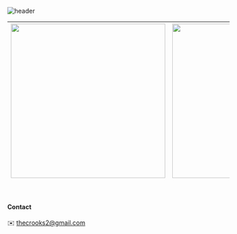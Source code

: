 <div align="leading">
  
![header](https://capsule-render.vercel.app/api?type=Soft&text=I've%20fallen%20down,%20but%20I'll%20rise%20above%20this%20doubt&fontColor=ffffff&color=0:555555,100:222222&height=70&section=header&animation=fadeIn&fontSize=15&fontAlignY=50)

| [<img src="https://github.com/user-attachments/assets/9e22d5df-981b-4839-9351-dc61828cec85" width=350>](https://apps.apple.com/us/app/%EC%9A%B8%EB%8B%A4-%EC%9A%B0%EB%A6%AC%EB%93%A4%EC%9D%98-%EC%9D%BC%EA%B8%B0-%EB%8B%A4%EC%9D%B4%EC%96%B4%EB%A6%AC/id6738892165) | [<img src="https://github.com/user-attachments/assets/e7548ad1-c483-4bdf-8ad9-96e1a907d257" width=350>](https://zest-waterfall-98b.notion.site/da81436c73ba4e33956e915951f096fc?v=de402865bef24655a39565ea80890672&pvs=4) | [<img src="http://mazassumnida.wtf/api/generate_badge?boj=dertflag">](https://solved.ac/dertflag) |
|-|-|-|

</div>

<br>

#### Contact
✉️ thecrooks2@gmail.com
